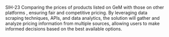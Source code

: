 SIH-23
Comparing the prices of products listed on GeM with those on other platforms , ensuring fair and competitive pricing. By leveraging data scraping techniques, APIs, and data analytics, the solution will gather and analyze pricing information from multiple sources, allowing users to make informed decisions based on the best available options.
